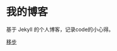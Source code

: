 我的博客
=======

基于 Jekyll 的个人博客，记录code的小心得。

[移步](https://github.com/imdongyu/imdongyu.github.io/issues)
